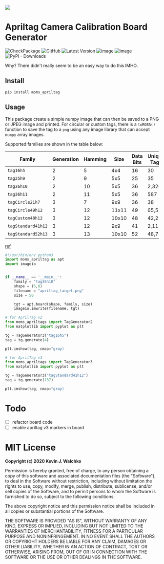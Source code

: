 ![](https://github.com/MomsFriendlyRobotCompany/moms_apriltag/blob/master/example/apriltag_target.png?raw=true)

# Apriltag Camera Calibration Board Generator
![CheckPackage](https://github.com/MomsFriendlyRobotCompany/moms_apriltag/workflows/CheckPackage/badge.svg)
![GitHub](https://img.shields.io/github/license/MomsFriendlyRobotCompany/moms_apriltag)
[![Latest Version](https://img.shields.io/pypi/v/moms_apriltag.svg)](https://pypi.python.org/pypi/moms_apriltag/)
[![image](https://img.shields.io/pypi/pyversions/moms_apriltag.svg)](https://pypi.python.org/pypi/moms_apriltag)
[![image](https://img.shields.io/pypi/format/moms_apriltag.svg)](https://pypi.python.org/pypi/moms_apriltag)
![PyPI - Downloads](https://img.shields.io/pypi/dm/moms_apriltag?color=aqua)

Why? There didn't really seem to be an easy way to do this IMHO.

## Install

```
pip install moms_apriltag
```

## Usage

This package create a simple numpy image that can then be saved
to a PNG or JPEG image and printed. For circular or custom tags,
there is a `toRGBA()` function to save the tag to a `png` using
any image library that can accept `numpy` array images.

Supported families are shown in the table below:

| Family    | Generation | Hamming | Size | Data Bits | Unique Tags |
|-----------|------------|---------|------|-----------|-------------|
| `tag16h5` | 2          | 5       | 4x4  | 16        | 30
| `tag25h9` | 2          | 9       | 5x5  | 25        | 35
| `tag36h10`| 2          | 10      | 5x5  | 36        | 2,320
| `tag36h11`| 2          | 11      | 5x5  | 36        | 587
| `tagCircle21h7`| 3     | 7       | 9x9  | 36        | 38
| `tagCircle49h12`| 3    | 12      | 11x11| 49        | 65,535
| `tagCustom48h12`| 3    | 12      | 10x10| 48        | 42,211
| `tagStandard41h12`| 3  | 12      | 9x9  | 41        | 2,115
| `tagStandard52h13`| 3  | 13      | 10x10| 52        | 48,714

[ref](https://optitag.io/blogs/news/designing-your-perfect-apriltag)

```python
#!/usr/bin/env python3
import moms_apriltag as apt
import imageio


if __name__ == '__main__':
    family = "tag36h10"
    shape = (6,8)
    filename = "apriltag_target.png"
    size = 50

    tgt = apt.board(shape, family, size)
    imageio.imwrite(filename, tgt)
```

```python
# for AprilTag v2
from moms_apriltags import TagGenerator2
from matplotlib import pyplot as plt

tg = TagGenerator3("tag16h5")
tag = tg.generate(4)

plt.imshow(tag, cmap="gray)
```

```python
# for AprilTag v3
from moms_apriltags import TagGenerator3
from matplotlib import pyplot as plt

tg = TagGenerator3("tagStandard41h12")
tag = tg.generate(137)

plt.imshow(tag, cmap="gray)
```

# Todo

- [ ] refactor board code
- [ ] enable apriltag v3 markers in board

# MIT License

**Copyright (c) 2020 Kevin J. Walchko**

Permission is hereby granted, free of charge, to any person obtaining a copy
of this software and associated documentation files (the "Software"), to deal
in the Software without restriction, including without limitation the rights
to use, copy, modify, merge, publish, distribute, sublicense, and/or sell
copies of the Software, and to permit persons to whom the Software is
furnished to do so, subject to the following conditions:

The above copyright notice and this permission notice shall be included in all
copies or substantial portions of the Software.

THE SOFTWARE IS PROVIDED "AS IS", WITHOUT WARRANTY OF ANY KIND, EXPRESS OR
IMPLIED, INCLUDING BUT NOT LIMITED TO THE WARRANTIES OF MERCHANTABILITY,
FITNESS FOR A PARTICULAR PURPOSE AND NONINFRINGEMENT. IN NO EVENT SHALL THE
AUTHORS OR COPYRIGHT HOLDERS BE LIABLE FOR ANY CLAIM, DAMAGES OR OTHER
LIABILITY, WHETHER IN AN ACTION OF CONTRACT, TORT OR OTHERWISE, ARISING FROM,
OUT OF OR IN CONNECTION WITH THE SOFTWARE OR THE USE OR OTHER DEALINGS IN THE
SOFTWARE.
